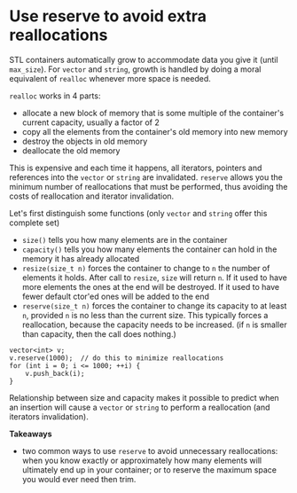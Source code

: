 # Use reserve to avoid extra reallocations

STL containers automatically grow to accommodate data you give it (until `max_size`).
For `vector` and `string`, growth is handled by doing a moral equivalent of `realloc` whenever more space is needed.

`realloc` works in 4 parts:
* allocate a new block of memory that is some multiple of the container's current capacity, usually a factor of 2
* copy all the elements from the container's old memory into new memory
* destroy the objects in old memory
* deallocate the old memory

This is expensive and each time it happens, all iterators, pointers and references into the `vector` or `string` are invalidated.
`reserve` allows you the minimum number of reallocations that must be performed, thus avoiding the costs of reallocation and iterator invalidation.

Let's first distinguish some functions (only `vector` and `string` offer this complete set)
* `size()` tells you how many elements are in the container
* `capacity()` tells you how many elements the container can hold in the memory it has already allocated
* `resize(size_t n)` forces the container to change to `n` the number of elements it holds. After call to `resize`, `size` will return `n`. If it used to have more elements the ones at the end will be destroyed. If it used to have fewer default ctor'ed ones will be added to the end
* `reserve(size_t n)` forces the container to change its capacity to at least `n`, provided `n` is no less than the current size. This typically forces a reallocation, because the capacity needs to be increased. (if `n` is smaller than capacity, then the call does nothing.)

```
vector<int> v;
v.reserve(1000);  // do this to minimize reallocations
for (int i = 0; i <= 1000; ++i) {
    v.push_back(i);
}
```

Relationship between size and capacity makes it possible to predict when an insertion will cause a `vector` or `string` to perform a reallocation (and iterators invalidation).

**Takeaways**
* two common ways to use `reserve` to avoid unnecessary reallocations: when you know exactly or approximately how many elements will ultimately end up in your container; or to reserve the maximum space you would ever need then trim.
